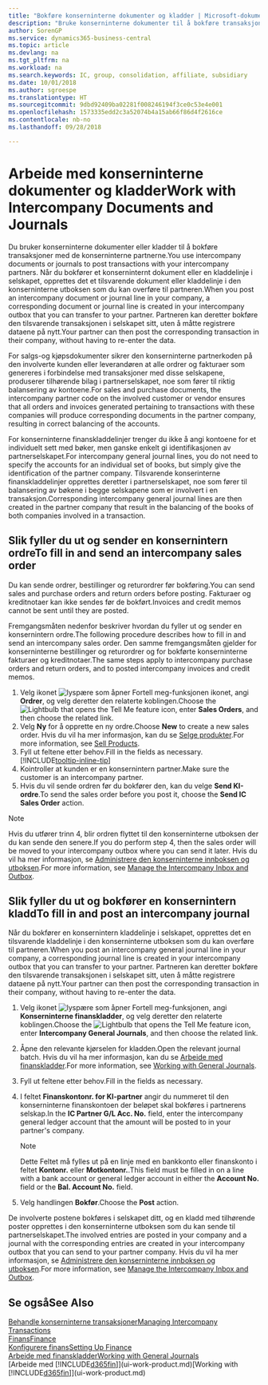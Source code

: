 ```yaml
---
title: "Bokføre konserninterne dokumenter og kladder | Microsoft-dokumentasjon"
description: "Bruke konserninterne dokumenter til å bokføre transaksjoner med de konserninterne partnerne."
author: SorenGP
ms.service: dynamics365-business-central
ms.topic: article
ms.devlang: na
ms.tgt_pltfrm: na
ms.workload: na
ms.search.keywords: IC, group, consolidation, affiliate, subsidiary
ms.date: 10/01/2018
ms.author: sgroespe
ms.translationtype: HT
ms.sourcegitcommit: 9dbd92409ba02281f008246194f3ce0c53e4e001
ms.openlocfilehash: 1573335edd2c3a52074b4a15ab66f86d4f2616ce
ms.contentlocale: nb-no
ms.lasthandoff: 09/28/2018

---
```

# <a name="work-with-intercompany-documents-and-journals"></a><span data-ttu-id="fbe90-103">Arbeide med konserninterne dokumenter og kladder</span><span class="sxs-lookup"><span data-stu-id="fbe90-103">Work with Intercompany Documents and Journals</span></span>
<span data-ttu-id="fbe90-104">Du bruker konserninterne dokumenter eller kladder til å bokføre transaksjoner med de konserninterne partnerne.</span><span class="sxs-lookup"><span data-stu-id="fbe90-104">You use intercompany documents or journals to post transactions with your intercompany partners.</span></span> <span data-ttu-id="fbe90-105">Når du bokfører et konserninternt dokument eller en kladdelinje i selskapet, opprettes det et tilsvarende dokument eller kladdelinje i den konserninterne utboksen som du kan overføre til partneren.</span><span class="sxs-lookup"><span data-stu-id="fbe90-105">When you post an intercompany document or journal line in your company, a corresponding document or journal line is created in your intercompany outbox that you can transfer to your partner.</span></span> <span data-ttu-id="fbe90-106">Partneren kan deretter bokføre den tilsvarende transaksjonen i selskapet sitt, uten å måtte registrere dataene på nytt.</span><span class="sxs-lookup"><span data-stu-id="fbe90-106">Your partner can then post the corresponding transaction in their company, without having to re-enter the data.</span></span>

<span data-ttu-id="fbe90-107">For salgs-og kjøpsdokumenter sikrer den konserninterne partnerkoden på den involverte kunden eller leverandøren at alle ordrer og fakturaer som genereres i forbindelse med transaksjoner med disse selskapene, produserer tilhørende bilag i partnerselskapet, noe som fører til riktig balansering av kontoene.</span><span class="sxs-lookup"><span data-stu-id="fbe90-107">For sales and purchase documents, the intercompany partner code on the involved customer or vendor ensures that all orders and invoices generated pertaining to transactions with these companies will produce corresponding documents in the partner company, resulting in correct balancing of the accounts.</span></span>

<span data-ttu-id="fbe90-108">For konserninterne finanskladdelinjer trenger du ikke å angi kontoene for et individuelt sett med bøker, men ganske enkelt gi identifikasjonen av partnerselskapet.</span><span class="sxs-lookup"><span data-stu-id="fbe90-108">For intercompany general journal lines, you do not need to specify the accounts for an individual set of books, but simply give the identification of the partner company.</span></span> <span data-ttu-id="fbe90-109">Tilsvarende konserinterne finanskladdelinjer opprettes deretter i partnerselskapet, noe som fører til balansering av bøkene i begge selskapene som er involvert i en transaksjon.</span><span class="sxs-lookup"><span data-stu-id="fbe90-109">Corresponding intercompany general journal lines are then created in the partner company that result in the balancing of the books of both companies involved in a transaction.</span></span>

## <a name="to-fill-in-and-send-an-intercompany-sales-order"></a><span data-ttu-id="fbe90-110">Slik fyller du ut og sender en konsernintern ordre</span><span class="sxs-lookup"><span data-stu-id="fbe90-110">To fill in and send an intercompany sales order</span></span>
<span data-ttu-id="fbe90-111">Du kan sende ordrer, bestillinger og returordrer før bokføring.</span><span class="sxs-lookup"><span data-stu-id="fbe90-111">You can send sales and purchase orders and return orders before posting.</span></span> <span data-ttu-id="fbe90-112">Fakturaer og kreditnotaer kan ikke sendes før de bokført.</span><span class="sxs-lookup"><span data-stu-id="fbe90-112">Invoices and credit memos cannot be sent until they are posted.</span></span>

<span data-ttu-id="fbe90-113">Fremgangsmåten nedenfor beskriver hvordan du fyller ut og sender en konsernintern ordre.</span><span class="sxs-lookup"><span data-stu-id="fbe90-113">The following procedure describes how to fill in and send an intercompany sales order.</span></span> <span data-ttu-id="fbe90-114">Den samme fremgangsmåten gjelder for konserninterne bestillinger og returordrer og for bokførte konserninterne fakturaer og kreditnotaer.</span><span class="sxs-lookup"><span data-stu-id="fbe90-114">The same steps apply to intercompany purchase orders and return orders, and to posted intercompany invoices and credit memos.</span></span>  

1. <span data-ttu-id="fbe90-115">Velg ikonet ![lyspære som åpner Fortell meg-funksjonen](media/ui-search/search_small.png "Fortell hva du vil gjøre") ikonet, angi **Ordrer**, og velg deretter den relaterte koblingen.</span><span class="sxs-lookup"><span data-stu-id="fbe90-115">Choose the ![Lightbulb that opens the Tell Me feature](media/ui-search/search_small.png "Tell me what you want to do") icon, enter **Sales Orders**, and then choose the related link.</span></span>  
2. <span data-ttu-id="fbe90-116">Velg **Ny** for å opprette en ny ordre.</span><span class="sxs-lookup"><span data-stu-id="fbe90-116">Choose **New** to create a new sales order.</span></span> <span data-ttu-id="fbe90-117">Hvis du vil ha mer informasjon, kan du se [Selge produkter](sales-how-sell-products.md).</span><span class="sxs-lookup"><span data-stu-id="fbe90-117">For more information, see [Sell Products](sales-how-sell-products.md).</span></span>  
3. <span data-ttu-id="fbe90-118">Fyll ut feltene etter behov.</span><span class="sxs-lookup"><span data-stu-id="fbe90-118">Fill in the fields as necessary.</span></span> [!INCLUDE[tooltip-inline-tip](includes/tooltip-inline-tip_md.md)]
4. <span data-ttu-id="fbe90-119">Kointroller at kunden er en konsernintern partner.</span><span class="sxs-lookup"><span data-stu-id="fbe90-119">Make sure the customer is an intercompany partner.</span></span>
5. <span data-ttu-id="fbe90-120">Hvis du vil sende ordren før du bokfører den, kan du velge **Send KI-ordre**.</span><span class="sxs-lookup"><span data-stu-id="fbe90-120">To send the sales order before you post it, choose the **Send IC Sales Order** action.</span></span>

> [!NOTE]
> <span data-ttu-id="fbe90-121">Hvis du utfører trinn 4, blir ordren flyttet til den konserninterne utboksen der du kan sende den senere.</span><span class="sxs-lookup"><span data-stu-id="fbe90-121">If you do perform step 4, then the sales order will be moved to your intercompany outbox where you can send it later.</span></span> <span data-ttu-id="fbe90-122">Hvis du vil ha mer informasjon, se [Administrere den konserninterne innboksen og utboksen](intercompany-how-manage-intercompany-inbox.md).</span><span class="sxs-lookup"><span data-stu-id="fbe90-122">For more information, see [Manage the Intercompany Inbox and Outbox](intercompany-how-manage-intercompany-inbox.md).</span></span>

## <a name="to-fill-in-and-post-an-intercompany-journal"></a><span data-ttu-id="fbe90-123">Slik fyller du ut og bokfører en konsernintern kladd</span><span class="sxs-lookup"><span data-stu-id="fbe90-123">To fill in and post an intercompany journal</span></span>
<span data-ttu-id="fbe90-124">Når du bokfører en konsernintern kladdelinje i selskapet, opprettes det en tilsvarende kladdelinje i den konserninterne utboksen som du kan overføre til partneren.</span><span class="sxs-lookup"><span data-stu-id="fbe90-124">When you post an intercompany general journal line in your company, a corresponding journal line is created in your intercompany outbox that you can transfer to your partner.</span></span> <span data-ttu-id="fbe90-125">Partneren kan deretter bokføre den tilsvarende transaksjonen i selskapet sitt, uten å måtte registrere dataene på nytt.</span><span class="sxs-lookup"><span data-stu-id="fbe90-125">Your partner can then post the corresponding transaction in their company, without having to re-enter the data.</span></span>

1. <span data-ttu-id="fbe90-126">Velg ikonet ![lyspære som åpner Fortell meg-funksjonen](media/ui-search/search_small.png "Fortell hva du vil gjøre"), angi **Konserninterne finanskladder**, og velg deretter den relaterte koblingen.</span><span class="sxs-lookup"><span data-stu-id="fbe90-126">Choose the ![Lightbulb that opens the Tell Me feature](media/ui-search/search_small.png "Tell me what you want to do") icon, enter **Intercompany General Journals**, and then choose the related link.</span></span>  
2. <span data-ttu-id="fbe90-127">Åpne den relevante kjørselen for kladden.</span><span class="sxs-lookup"><span data-stu-id="fbe90-127">Open the relevant journal batch.</span></span> <span data-ttu-id="fbe90-128">Hvis du vil ha mer informasjon, kan du se [Arbeide med finanskladder](ui-work-general-journals.md).</span><span class="sxs-lookup"><span data-stu-id="fbe90-128">For more information, see [Working with General Journals](ui-work-general-journals.md).</span></span>
3. <span data-ttu-id="fbe90-129">Fyll ut feltene etter behov.</span><span class="sxs-lookup"><span data-stu-id="fbe90-129">Fill in the fields as necessary.</span></span>
4. <span data-ttu-id="fbe90-130">I feltet **Finanskontonr. for KI-partner** angir du nummeret til den konserninterne finanskontoen der beløpet skal bokføres i partnerens selskap.</span><span class="sxs-lookup"><span data-stu-id="fbe90-130">In the **IC Partner G/L Acc. No.** field, enter the intercompany general ledger account that the amount will be posted to in your partner's company.</span></span>

    > [!NOTE]
    > <span data-ttu-id="fbe90-131">Dette Feltet må fylles ut på en linje med en bankkonto eller finanskonto i feltet **Kontonr.** eller **Motkontonr.**.</span><span class="sxs-lookup"><span data-stu-id="fbe90-131">This field must be filled in on a line with a bank account or general ledger account in either the **Account No.** field or the **Bal. Account No.** field.</span></span>  
5. <span data-ttu-id="fbe90-132">Velg handlingen **Bokfør**.</span><span class="sxs-lookup"><span data-stu-id="fbe90-132">Choose the **Post** action.</span></span>

<span data-ttu-id="fbe90-133">De involverte postene bokføres i selskapet ditt, og en kladd med tilhørende poster opprettes i den konserninterne utboksen som du kan sende til partnerselskapet.</span><span class="sxs-lookup"><span data-stu-id="fbe90-133">The involved entries are posted in your company and a journal with the corresponding entries are created in your intercompany outbox that you can send to your partner company.</span></span> <span data-ttu-id="fbe90-134">Hvis du vil ha mer informasjon, se [Administrere den konserninterne innboksen og utboksen](intercompany-how-manage-intercompany-inbox.md).</span><span class="sxs-lookup"><span data-stu-id="fbe90-134">For more information, see [Manage the Intercompany Inbox and Outbox](intercompany-how-manage-intercompany-inbox.md).</span></span>

## <a name="see-also"></a><span data-ttu-id="fbe90-135">Se også</span><span class="sxs-lookup"><span data-stu-id="fbe90-135">See Also</span></span>
[<span data-ttu-id="fbe90-136">Behandle konserninterne transaksjoner</span><span class="sxs-lookup"><span data-stu-id="fbe90-136">Managing Intercompany Transactions</span></span>](intercompany-manage.md)  
[<span data-ttu-id="fbe90-137">Finans</span><span class="sxs-lookup"><span data-stu-id="fbe90-137">Finance</span></span>](finance.md)  
[<span data-ttu-id="fbe90-138">Konfigurere finans</span><span class="sxs-lookup"><span data-stu-id="fbe90-138">Setting Up Finance</span></span>](finance-setup-finance.md)  
[<span data-ttu-id="fbe90-139">Arbeide med finanskladder</span><span class="sxs-lookup"><span data-stu-id="fbe90-139">Working with General Journals</span></span>](ui-work-general-journals.md)  
<span data-ttu-id="fbe90-140">[Arbeide med [!INCLUDE[d365fin](includes/d365fin_md.md)]](ui-work-product.md)</span><span class="sxs-lookup"><span data-stu-id="fbe90-140">[Working with [!INCLUDE[d365fin](includes/d365fin_md.md)]](ui-work-product.md)</span></span>

